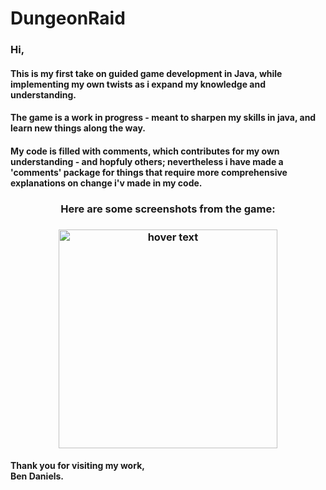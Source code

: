 # DungeonRaid
### Hi, 
#### This is my first take on guided game development in Java, while implementing my own twists as i expand my knowledge and understanding.
#### The game is a work in progress - meant to sharpen my skills in java, and learn new things along the way.
#### My code is filled with comments, which contributes for my own understanding - and hopfuly others; nevertheless i have made a 'comments' package for things that require more comprehensive explanations on change i'v made in my code.
<h3 align="center">Here are some screenshots from the game:<h3/>

<p align="center">
  <img src="your_relative_path_here" width="350" title="hover text">
</p>

<h4> Thank you for visiting my work,<br/>
Ben Daniels.<h4/>

